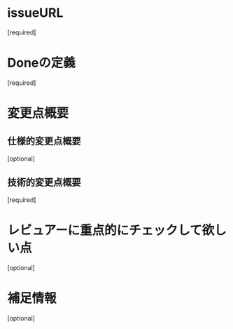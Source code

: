 # issueURL
[required]

# Doneの定義
[required]

# 変更点概要

## 仕様的変更点概要
[optional]

## 技術的変更点概要
[required]

# レビュアーに重点的にチェックして欲しい点
[optional]

# 補足情報
[optional]
